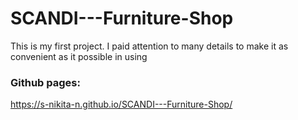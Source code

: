 # SCANDI---Furniture-Shop
This is my first project. I paid attention to many details to make it as convenient as it possible in using

### Github pages:
https://s-nikita-n.github.io/SCANDI---Furniture-Shop/

